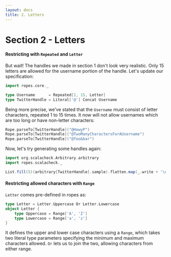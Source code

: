 ```yaml
---
layout: docs
title: 2. Letters
---
```


# Section 2 - Letters

#### Restricting with `Repeated` and `Letter`

But wait! The handles we made in section 1 don't look very realistic.
Only 15 letters are allowed for the username portion of the handle.
Let's update our specification:

```scala mdoc:silent
import ropes.core._

type Username      = Repeated[1, 15, Letter]
type TwitterHandle = Literal['@'] Concat Username
```

Being more precise, we've stated that the `Username` must consist of
letter characters, repeated 1 to 15 times. It now will not allow
usernames which are too long or have non-letter characters:

```scala mdoc
Rope.parseTo[TwitterHandle]("@HowyP")
Rope.parseTo[TwitterHandle]("@TwoManyCharactersForAUsername")
Rope.parseTo[TwitterHandle]("@foo&bar")
```

Now, let's try generating some handles again:

```scala mdoc
import org.scalacheck.Arbitrary.arbitrary
import ropes.scalacheck._

List.fill(5)(arbitrary[TwitterHandle].sample).flatten.map(_.write + '\n')
```

#### Restricting allowed characters with `Range`

`Letter` comes pre-defined in ropes as:

```scala mdoc:silent
type Letter = Letter.Uppercase Or Letter.Lowercase
object Letter {
    type Uppercase = Range['A', 'Z']
    type Lowercase = Range['a', 'z']
}
```

It defines the upper and lower case characters using a `Range`, which
takes two literal type parameters specifying the minimum and maximum
characters allowed. `Or` lets us to join the two, allowing characters
from either range.
